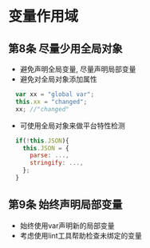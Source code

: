 # 变量作用域

## 第8条 尽量少用全局对象
- 避免声明全局变量, 尽量声明局部变量
- 避免对全局对象添加属性
```js
  var xx = "global var";
  this.xx = "changed";
  xx; //"changed"
```
- 可使用全局对象来做平台特性检测
```js
  if(!this.JSON){
    this.JSON = {
      parse: ...,
      stringify: ...,
    };
  }
```

## 第9条 始终声明局部变量
- 始终使用var声明新的局部变量
- 考虑使用lint工具帮助检查未绑定的变量

